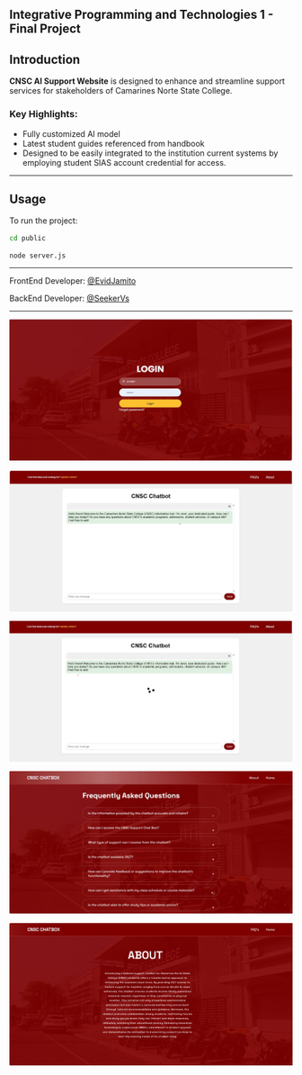 ## Integrative Programming and Technologies 1 - Final Project

## Introduction

**CNSC AI Support Website** is designed to enhance and streamline support services for stakeholders of Camarines Norte State College.

### Key Highlights:

- Fully customized AI model
- Latest student guides referenced from handbook
- Designed to be easily integrated to the institution current systems by employing student SIAS account credential for access.

---

## Usage

To run the project:

```bash
cd public
```

```windows terminal
node server.js
```

---

FrontEnd Developer: [@EvidJamito](https://github.com/EvidJamito)

BackEnd Developer:  [@SeekerVs](https://github.com/seekerVs)

---

![Login Image](https://raw.githubusercontent.com/seekerVs/CNSC-AI-Support-Website/main/Demo%20Images/login.jpg)

![Main Image](https://raw.githubusercontent.com/seekerVs/CNSC-AI-Support-Website/main/Demo%20Images/main.jpg)

![Loading Image](https://raw.githubusercontent.com/seekerVs/CNSC-AI-Support-Website/main/Demo%20Images/load.jpg)

![FAQ Image](https://raw.githubusercontent.com/seekerVs/CNSC-AI-Support-Website/main/Demo%20Images/faq.jpg)

![About Image](https://raw.githubusercontent.com/seekerVs/CNSC-AI-Support-Website/main/Demo%20Images/about.jpg)
